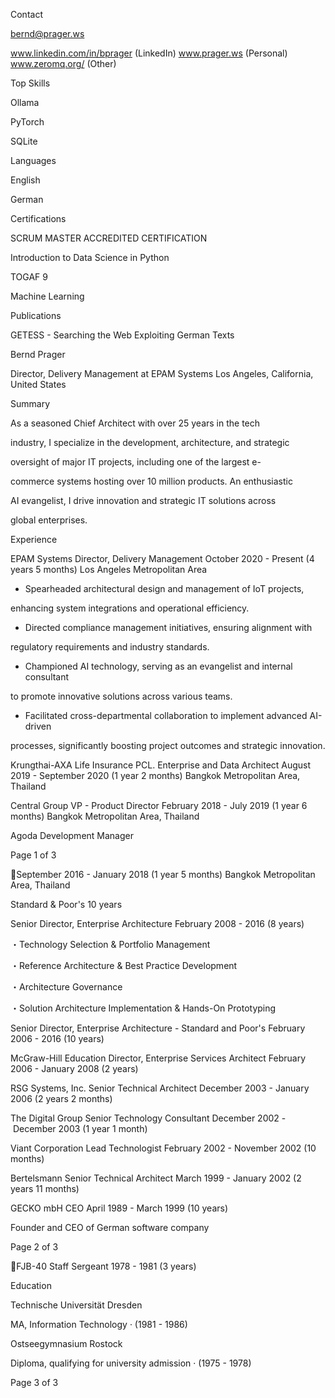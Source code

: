 Contact

bernd@prager.ws

www.linkedin.com/in/bprager
(LinkedIn)
www.prager.ws (Personal)
www.zeromq.org/ (Other)

Top Skills

Ollama

PyTorch

SQLite

Languages

English

German

Certifications

SCRUM MASTER ACCREDITED
CERTIFICATION

Introduction to Data Science in
Python

TOGAF 9

Machine Learning

Publications

GETESS - Searching the Web
Exploiting German Texts

Bernd Prager

Director, Delivery Management at EPAM Systems
Los Angeles, California, United States

Summary

As a seasoned Chief Architect with over 25 years in the tech

industry, I specialize in the development, architecture, and strategic

oversight of major IT projects, including one of the largest e-

commerce systems hosting over 10 million products. An enthusiastic

AI evangelist, I drive innovation and strategic IT solutions across

global enterprises.

Experience

EPAM Systems
Director, Delivery Management
October 2020 - Present (4 years 5 months)
Los Angeles Metropolitan Area

- Spearheaded architectural design and management of IoT projects,

enhancing system integrations and operational efficiency.

- Directed compliance management initiatives, ensuring alignment with

regulatory requirements and industry standards.

- Championed AI technology, serving as an evangelist and internal consultant

to promote innovative solutions across various teams.

- Facilitated cross-departmental collaboration to implement advanced AI-driven

processes, significantly boosting project outcomes and strategic innovation.

Krungthai-AXA Life Insurance PCL.
Enterprise and Data Architect
August 2019 - September 2020 (1 year 2 months)
Bangkok Metropolitan Area, Thailand

Central Group
VP - Product Director
February 2018 - July 2019 (1 year 6 months)
Bangkok Metropolitan Area, Thailand

Agoda
Development Manager

Page 1 of 3

September 2016 - January 2018 (1 year 5 months)
Bangkok Metropolitan Area, Thailand

Standard & Poor's
10 years

Senior Director, Enterprise Architecture
February 2008 - 2016 (8 years)

・Technology Selection & Portfolio Management

・Reference Architecture & Best Practice Development

・Architecture Governance

・Solution Architecture Implementation & Hands-On Prototyping

Senior Director, Enterprise Architecture - Standard and Poor's
February 2006 - 2016 (10 years)

McGraw-Hill Education
Director, Enterprise Services Architect
February 2006 - January 2008 (2 years)

RSG Systems, Inc.
Senior Technical Architect
December 2003 - January 2006 (2 years 2 months)

The Digital Group
Senior Technology Consultant
December 2002 - December 2003 (1 year 1 month)

Viant Corporation
Lead Technologist
February 2002 - November 2002 (10 months)

Bertelsmann
Senior Technical Architect
March 1999 - January 2002 (2 years 11 months)

GECKO mbH
CEO
April 1989 - March 1999 (10 years)

Founder and CEO of German software company

Page 2 of 3

FJB-40
Staff Sergeant
1978 - 1981 (3 years)

Education

Technische Universität Dresden

MA, Information Technology · (1981 - 1986)

Ostseegymnasium Rostock

Diploma, qualifying for university admission · (1975 - 1978)

Page 3 of 3


